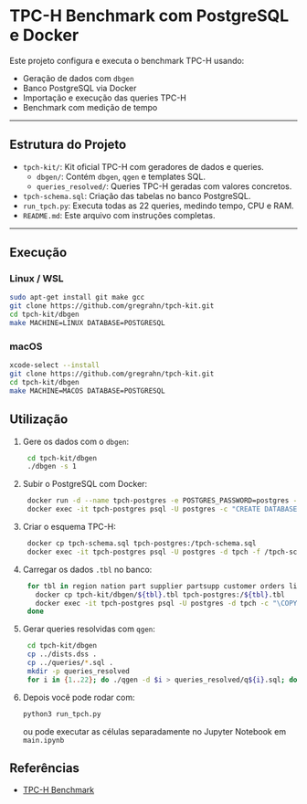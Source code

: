 # TPC-H Benchmark com PostgreSQL e Docker

Este projeto configura e executa o benchmark TPC-H usando:

- Geração de dados com `dbgen`
- Banco PostgreSQL via Docker
- Importação e execução das queries TPC-H
- Benchmark com medição de tempo
---

## Estrutura do Projeto

- `tpch-kit/`: Kit oficial TPC-H com geradores de dados e queries.
  - `dbgen/`: Contém `dbgen`, `qgen` e templates SQL.
  - `queries_resolved/`: Queries TPC-H geradas com valores concretos.
- `tpch-schema.sql`: Criação das tabelas no banco PostgreSQL.
- `run_tpch.py`: Executa todas as 22 queries, medindo tempo, CPU e RAM.
- `README.md`: Este arquivo com instruções completas.


---

## Execução

### Linux / WSL

```sh
sudo apt-get install git make gcc
git clone https://github.com/gregrahn/tpch-kit.git
cd tpch-kit/dbgen
make MACHINE=LINUX DATABASE=POSTGRESQL
```

### macOS

```sh
xcode-select --install
git clone https://github.com/gregrahn/tpch-kit.git
cd tpch-kit/dbgen
make MACHINE=MACOS DATABASE=POSTGRESQL
```

## Utilização

1. Gere os dados com o `dbgen`:
   ```sh
    cd tpch-kit/dbgen
    ./dbgen -s 1
   ```
2. Subir o PostgreSQL com Docker:
   ```sh
    docker run -d --name tpch-postgres -e POSTGRES_PASSWORD=postgres -p 5432:5432 postgres
    docker exec -it tpch-postgres psql -U postgres -c "CREATE DATABASE tpch;"
   ```
3. Criar o esquema TPC-H:
   ```sh
    docker cp tpch-schema.sql tpch-postgres:/tpch-schema.sql
    docker exec -it tpch-postgres psql -U postgres -d tpch -f /tpch-schema.sql
   ```
4. Carregar os dados `.tbl` no banco:
   ```sh
    for tbl in region nation part supplier partsupp customer orders lineitem; do
      docker cp tpch-kit/dbgen/${tbl}.tbl tpch-postgres:/${tbl}.tbl
      docker exec -it tpch-postgres psql -U postgres -d tpch -c "\COPY $tbl FROM '/$tbl.tbl' WITH DELIMITER '|' CSV"
    done
   ```
5. Gerar queries resolvidas com `qgen`:
   ```sh
    cd tpch-kit/dbgen
    cp ../dists.dss .
    cp ../queries/*.sql .
    mkdir -p queries_resolved
    for i in {1..22}; do ./qgen -d $i > queries_resolved/q${i}.sql; done
   ```
6. Depois você pode rodar com:
   ```sh
   python3 run_tpch.py
   ```
   ou pode executar as células separadamente no Jupyter Notebook em `main.ipynb`

## Referências

- [TPC-H Benchmark](http://www.tpc.org/tpch)
